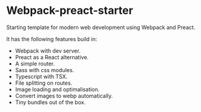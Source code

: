 # Webpack-preact-starter

Starting template for modern web development using Webpack and Preact.

It has the following features build in:

- Webpack with dev server.
- Preact as a React alternative.
- A simple router.
- Sass with css modules.
- Typescript with TSX.
- File splitting on routes.
- Image loading and optimalisation.
- Convert images to webp automatically.
- Tiny bundles out of the box.
